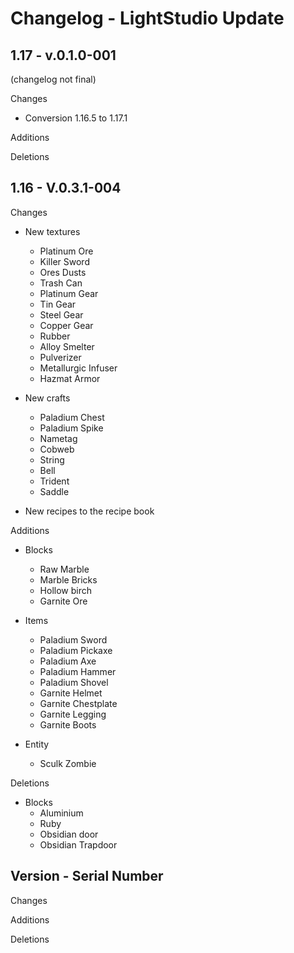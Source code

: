 # Changelog - LightStudio Update
## 1.17 -  v.0.1.0-001
(changelog not final)

Changes
   - Conversion 1.16.5 to 1.17.1

Additions

Deletions

## 1.16 -  V.0.3.1-004

Changes

   - New textures
      - Platinum Ore
      - Killer Sword
      - Ores Dusts
      - Trash Can
      - Platinum Gear
      - Tin Gear
      - Steel Gear
      - Copper Gear
      - Rubber
      - Alloy Smelter
      - Pulverizer
      - Metallurgic Infuser
      - Hazmat Armor

   - New crafts  
      - Paladium Chest
      - Paladium Spike
      - Nametag
      - Cobweb
      - String
      - Bell
      - Trident
      - Saddle
     
   - New recipes to the recipe book

Additions

   - Blocks
      - Raw Marble  
      - Marble Bricks
      - Hollow birch
      - Garnite Ore
      
   - Items
      - Paladium Sword  
      - Paladium Pickaxe
      - Paladium Axe
      - Paladium Hammer
      - Paladium Shovel
      - Garnite Helmet
      - Garnite Chestplate
      - Garnite Legging
      - Garnite Boots

   - Entity
      - Sculk Zombie
      
Deletions

   - Blocks
      - Aluminium  
      - Ruby
      - Obsidian door
      - Obsidian Trapdoor

## Version -  Serial Number

Changes

Additions

Deletions









